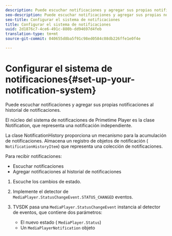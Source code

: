 ```yaml
---
description: Puede escuchar notificaciones y agregar sus propias notificaciones al historial de notificaciones.
seo-description: Puede escuchar notificaciones y agregar sus propias notificaciones al historial de notificaciones.
seo-title: Configurar el sistema de notificaciones
title: Configurar el sistema de notificaciones
uuid: 2d1876c7-4ce6-491c-880b-dd94697d4feb
translation-type: tm+mt
source-git-commit: 040655d8ba5f91c98ed0584c08db226ffe1e0f4e

---
```



# Configurar el sistema de notificaciones{#set-up-your-notification-system}

Puede escuchar notificaciones y agregar sus propias notificaciones al historial de notificaciones.

El núcleo del sistema de notificaciones de Primetime Player es la clase Notification, que representa una notificación independiente.

La clase NotificationHistory proporciona un mecanismo para la acumulación de notificaciones. Almacena un registro de objetos de notificación ( `NotificationHistoryItem`) que representa una colección de notificaciones.

Para recibir notificaciones:

* Escuchar notificaciones
* Agregar notificaciones al historial de notificaciones

1. Escuche los cambios de estado.
1. Implemente el detector de `MediaPlayer.StatusChangeEvent.STATUS_CHANGED` eventos.
1. TVSDK pasa una `MediaPlayer.StatusChangeEvent` instancia al detector de eventos, que contiene dos parámetros:

   * El nuevo estado ( `MediaPlayer.Status`)
   * Un `MediaPlayerNotification` objeto

